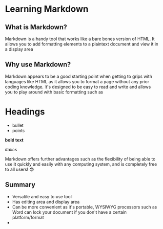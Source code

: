 # Learning Markdown

## What is Markdown? 

Markdown is a handy tool that works like a bare bones version of HTML. It allows you to add formatting elements to a plaintext document and view it in a display area

## Why use Markdown? 

Markdown appears to be a good starting point when getting to grips with languages like HTML as it allows you to format a page without any prior coding knowledge. It's designed to be easy to read and write and allows you to play around with basic formatting such as 

# Headings

- bullet
- points 

**bold text**

_italics_

Markdown offers further advantages such as the flexibility of being able to use it quickly and easily with any computing system, and is completely free to all users! 😎

## Summary

- Versatile and easy to use tool
- Has editing area and display area
- Can be more convenient as it's portable, WYSIWYG processors such as Word can lock your document if you don't have a certain platform/format 
- 
